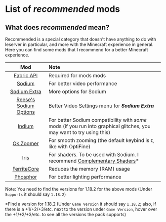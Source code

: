 # List of *recommended* mods


## What does *recommended* mean?

Recommended is a special category that doesn't have anything to do with leserver in particular, and more with the Minecraft experience in general. Here you can find some mods that I recommend for a better Minecraft experience.

| Mod | Note |
| :---: | :--- |
| [Fabric API](https://modrinth.com/mod/fabric-api/versions) | Required for mods mods |
| [Sodium](https://modrinth.com/mod/sodium/versions) | For better video performance |
| [Sodium Extra](https://modrinth.com/mod/sodium-extra/versions) | More options for Sodium |
| [Reese's Sodium Options](https://modrinth.com/mod/reeses-sodium-options/versions) | Better Video Settings menu for ***Sodium Extra*** |
| [Indium](https://modrinth.com/mod/indium/versions) | For better Sodium compatibility with *some* mods (if you run into graphical glitches, you may want to try using this) |
| [Ok Zoomer](https://modrinth.com/mod/ok-zoomer/versions) | For smooth zooming (the default keybind is `C`, like with OptiFine) |
| [Iris](https://modrinth.com/mod/iris/versions) | For shaders. To be used with Sodium. I recommend [Complementary Shaders](https://www.curseforge.com/minecraft/customization/complementary-shaders/files/all)*
| [FerriteCore](https://modrinth.com/mod/ferrite-core/versions) | Reduces the memory (RAM) usage |
| [Phosphor](https://modrinth.com/mod/phosphor) | For better lighting performance

Note: You need to find the versions for 1.18.2 for the above mods (Under `Supports` it should say `1.18.2`)

\*Find a version for 1.18.2 (Under `Game Version` it should say `1.18.2`; also, if there is a +1/+2/+3/etc. next to the version under `Game Version`, hover over the +1/+2/+3/etc. to see all the versions the pack supports)
